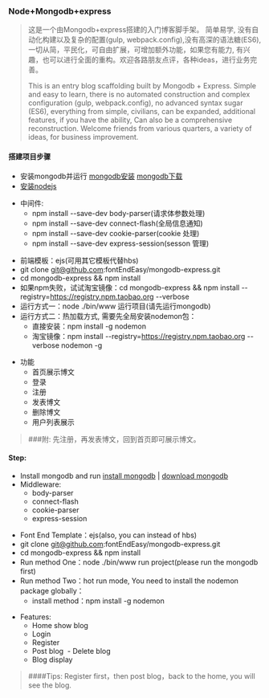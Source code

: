 ### Node+Mongodb+express
> 这是一个由Mongodb+express搭建的入门博客脚手架。
简单易学, 没有自动化构建以及复杂的配置(gulp, webpack.config),没有高深的语法糖(ES6),
一切从简，平民化，可自由扩展，可增加额外功能，如果您有能力, 有兴趣，也可以进行全面的重构。欢迎各路朋友点评，各种ideas，进行业务完善。
>
>This is an entry blog scaffolding built by Mongodb + Express. Simple and easy to learn, there is no automated construction and complex configuration (gulp, webpack.config), no advanced syntax sugar (ES6), everything from simple, civilians, can be expanded, additional features, if you have the ability, Can also be a comprehensive reconstruction. Welcome friends from various quarters, a variety of ideas, for business improvement.

#### 搭建项目步骤
* 安装mongodb并运行 [mongodb安装](http://www.runoob.com/mongodb/mongodb-window-install.html) [mongodb下载](https://www.mongodb.com/download-center?jmp=nav)
* [安装nodejs](https://nodejs.org/en/)

>



* 中间件:
	- npm install --save-dev body-parser(请求体参数处理)
	- npm install --save-dev connect-flash(全局信息通知)
	- npm install --save-dev cookie-parser(cookie 处理)
	- npm install --save-dev express-session(sesson 管理)
  
>

* 前端模板：ejs(可用其它模板代替hbs)
* git clone git@github.com:fontEndEasy/mongodb-express.git
* cd mongodb-express && npm install
* 如果npm失败，试试淘宝镜像：cd mongodb-express && npm install --registry=https://registry.npm.taobao.org --verbose
* 运行方式一：node ./bin/www 运行项目(请先运行mongodb)
* 运行方式二：热加载方式, 需要先全局安装nodemon包：
	- 直接安装：npm install -g nodemon
	- 淘宝镜像：npm install --registry=https://registry.npm.taobao.org --verbose nodemon -g
	
>

* 功能
	- 首页展示博文
	- 登录
	- 注册
	- 发表博文
  - 删除博文
  - 用户列表展示

> ###附: 先注册，再发表博文，回到首页即可展示博文。


#### Step:
* Install mongodb and run [install mongodb](http://www.runoob.com/mongodb/mongodb-window-install.html) | [download mongodb](https://www.mongodb.com/download-center?jmp=nav)
* Middleware:
	- body-parser
	- connect-flash
	- cookie-parser
	- express-session
>


* Font End Template：ejs(also, you can instead of hbs)
* git clone git@github.com:fontEndEasy/mongodb-express.git
* cd mongodb-express && npm install
* Run method One：node ./bin/www run project(please run the mongodb first)
* Run method Two：hot run mode, You need to install the nodemon package globally：
	- install method：npm install -g nodemon
	
>


* Features:
	- Home show blog
	- Login
	- Register
	- Post blog
  - Delete blog
  - Blog display

> ####Tips: Register first，then post blog，back to the home, you will see the blog.
